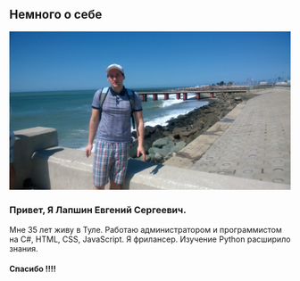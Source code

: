 ## Немного о себе

![Жаркий Сочи](image/1.jpg)

### Привет, Я Лапшин Евгений Сергеевич. 
 Мне 35 лет живу в Туле. Работаю администратором и программистом на С#, HTML, CSS, JavaScript. Я фрилансер. 
 Изучение Python расширило знания. 
#### Спасибо !!!! 

